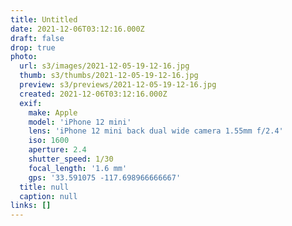 ```yaml
---
title: Untitled
date: 2021-12-06T03:12:16.000Z
draft: false
drop: true
photo:
  url: s3/images/2021-12-05-19-12-16.jpg
  thumb: s3/thumbs/2021-12-05-19-12-16.jpg
  preview: s3/previews/2021-12-05-19-12-16.jpg
  created: 2021-12-06T03:12:16.000Z
  exif:
    make: Apple
    model: 'iPhone 12 mini'
    lens: 'iPhone 12 mini back dual wide camera 1.55mm f/2.4'
    iso: 1600
    aperture: 2.4
    shutter_speed: 1/30
    focal_length: '1.6 mm'
    gps: '33.591075 -117.698966666667'
  title: null
  caption: null
links: []
---
```

